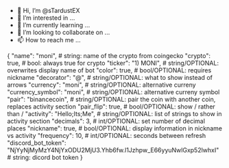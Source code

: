 - 👋 Hi, I’m @sTardustEX
- 👀 I’m interested in ...
- 🌱 I’m currently learning ...
- 💞️ I’m looking to collaborate on ...
- 📫 How to reach me ...

<!---
sTardustEX/sTardustEX is a ✨ special ✨ repository because its `README.md` (this file) appears on your GitHub profile.
You can click the Preview link to take a look at your changes.
--->
{
  "name": "moni",                                # string: name of the crypto from coingecko
  "crypto": true,                                   # bool: always true for crypto
  "ticker": "1) MONI",                               # string/OPTIONAL: overwrites display name of bot
  "color": true,                                    # bool/OPTIONAL: requires nickname
  "decorator": "@",                                 # string/OPTIONAL: what to show instead of arrows
  "currency": "moni",                                # string/OPTIONAL: alternative curreny
  "currency_symbol": "moni",                         # string/OPTIONAL: alternative curreny symbol
  "pair": "binancecoin",                            # string/OPTIONAL: pair the coin with another coin, replaces activity section
  "pair_flip": true,                                # bool/OPTIONAL: show <pair>/<coin> rather than <coin>/<pair>
  "activity": "Hello;Its;Me",                       # string/OPTIONAL: list of strings to show in activity section
  "decimals": 3,                                    # int/OPTIONAL: set number of decimal places
  "nickname": true,                                 # bool/OPTIONAL: display information in nickname vs activity
  "frequency": 10,                                  # int/OPTIONAL: seconds between refresh
  "discord_bot_token": "NjYyNjMyMzY4NjYxODU2MjU3.Yhb6fw.l1Jzhpw_E66yyuNwlGxp52lwhxI"   # string: dicord bot token
}
